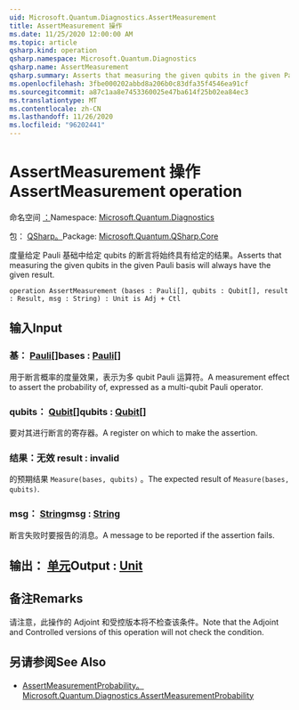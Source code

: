 ```yaml
---
uid: Microsoft.Quantum.Diagnostics.AssertMeasurement
title: AssertMeasurement 操作
ms.date: 11/25/2020 12:00:00 AM
ms.topic: article
qsharp.kind: operation
qsharp.namespace: Microsoft.Quantum.Diagnostics
qsharp.name: AssertMeasurement
qsharp.summary: Asserts that measuring the given qubits in the given Pauli basis will always have the given result.
ms.openlocfilehash: 3fbe000202abbd8a206b0c83dfa35f4546ea91cf
ms.sourcegitcommit: a87c1aa8e7453360025e47ba614f25b02ea84ec3
ms.translationtype: MT
ms.contentlocale: zh-CN
ms.lasthandoff: 11/26/2020
ms.locfileid: "96202441"
---
```

# <a name="assertmeasurement-operation"></a><span data-ttu-id="616b0-102">AssertMeasurement 操作</span><span class="sxs-lookup"><span data-stu-id="616b0-102">AssertMeasurement operation</span></span>

<span data-ttu-id="616b0-103">命名空间 [：](xref:Microsoft.Quantum.Diagnostics)</span><span class="sxs-lookup"><span data-stu-id="616b0-103">Namespace: [Microsoft.Quantum.Diagnostics](xref:Microsoft.Quantum.Diagnostics)</span></span>

<span data-ttu-id="616b0-104">包： [QSharp。](https://nuget.org/packages/Microsoft.Quantum.QSharp.Core)</span><span class="sxs-lookup"><span data-stu-id="616b0-104">Package: [Microsoft.Quantum.QSharp.Core](https://nuget.org/packages/Microsoft.Quantum.QSharp.Core)</span></span>


<span data-ttu-id="616b0-105">度量给定 Pauli 基础中给定 qubits 的断言将始终具有给定的结果。</span><span class="sxs-lookup"><span data-stu-id="616b0-105">Asserts that measuring the given qubits in the given Pauli basis will always have the given result.</span></span>

```qsharp
operation AssertMeasurement (bases : Pauli[], qubits : Qubit[], result : Result, msg : String) : Unit is Adj + Ctl
```


## <a name="input"></a><span data-ttu-id="616b0-106">输入</span><span class="sxs-lookup"><span data-stu-id="616b0-106">Input</span></span>

### <a name="bases--pauli"></a><span data-ttu-id="616b0-107">基： [Pauli](xref:microsoft.quantum.lang-ref.pauli)[]</span><span class="sxs-lookup"><span data-stu-id="616b0-107">bases : [Pauli](xref:microsoft.quantum.lang-ref.pauli)[]</span></span>

<span data-ttu-id="616b0-108">用于断言概率的度量效果，表示为多 qubit Pauli 运算符。</span><span class="sxs-lookup"><span data-stu-id="616b0-108">A measurement effect to assert the probability of, expressed as a multi-qubit Pauli operator.</span></span>


### <a name="qubits--qubit"></a><span data-ttu-id="616b0-109">qubits： [Qubit](xref:microsoft.quantum.lang-ref.qubit)[]</span><span class="sxs-lookup"><span data-stu-id="616b0-109">qubits : [Qubit](xref:microsoft.quantum.lang-ref.qubit)[]</span></span>

<span data-ttu-id="616b0-110">要对其进行断言的寄存器。</span><span class="sxs-lookup"><span data-stu-id="616b0-110">A register on which to make the assertion.</span></span>


### <a name="result--__invalidresult__"></a><span data-ttu-id="616b0-111">结果：__无效 <Result>__</span><span class="sxs-lookup"><span data-stu-id="616b0-111">result : __invalid<Result>__</span></span>

<span data-ttu-id="616b0-112">的预期结果 `Measure(bases, qubits)` 。</span><span class="sxs-lookup"><span data-stu-id="616b0-112">The expected result of `Measure(bases, qubits)`.</span></span>


### <a name="msg--string"></a><span data-ttu-id="616b0-113">msg： [String](xref:microsoft.quantum.lang-ref.string)</span><span class="sxs-lookup"><span data-stu-id="616b0-113">msg : [String](xref:microsoft.quantum.lang-ref.string)</span></span>

<span data-ttu-id="616b0-114">断言失败时要报告的消息。</span><span class="sxs-lookup"><span data-stu-id="616b0-114">A message to be reported if the assertion fails.</span></span>



## <a name="output--unit"></a><span data-ttu-id="616b0-115">输出： [单元](xref:microsoft.quantum.lang-ref.unit)</span><span class="sxs-lookup"><span data-stu-id="616b0-115">Output : [Unit](xref:microsoft.quantum.lang-ref.unit)</span></span>



## <a name="remarks"></a><span data-ttu-id="616b0-116">备注</span><span class="sxs-lookup"><span data-stu-id="616b0-116">Remarks</span></span>

<span data-ttu-id="616b0-117">请注意，此操作的 Adjoint 和受控版本将不检查该条件。</span><span class="sxs-lookup"><span data-stu-id="616b0-117">Note that the Adjoint and Controlled versions of this operation will not check the condition.</span></span>

## <a name="see-also"></a><span data-ttu-id="616b0-118">另请参阅</span><span class="sxs-lookup"><span data-stu-id="616b0-118">See Also</span></span>

- [<span data-ttu-id="616b0-119">AssertMeasurementProbability。</span><span class="sxs-lookup"><span data-stu-id="616b0-119">Microsoft.Quantum.Diagnostics.AssertMeasurementProbability</span></span>](xref:Microsoft.Quantum.Diagnostics.AssertMeasurementProbability)